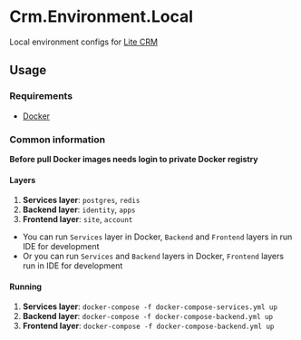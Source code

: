 # Crm.Environment.Local

Local environment configs for [Lite CRM](https://litecrm.org)

## Usage

### Requirements

- [Docker](https://hub.docker.com/editions/community/docker-ce-desktop-windows)

### Common information

**Before pull Docker images needs login to private Docker registry**

#### Layers

1. **Services layer**: `postgres`, `redis`
2. **Backend layer**: `identity`, `apps`
3. **Frontend layer**: `site`, `account`

- You can run `Services` layer in Docker, `Backend` and `Frontend` layers in run IDE for development
- Or you can run `Services` and `Backend` layers in Docker, `Frontend` layers run in IDE for development

#### Running

1. **Services layer**: `docker-compose -f docker-compose-services.yml up`
2. **Backend layer**: `docker-compose -f docker-compose-backend.yml up`
3. **Frontend layer**: `docker-compose -f docker-compose-backend.yml up`
